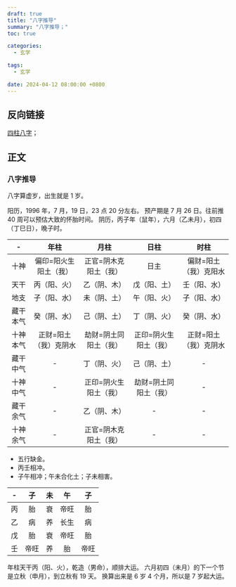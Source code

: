 ```yaml
---
draft: true
title: "八字推导"
summary: "八字推导；"
toc: true

categories:
  - 玄学

tags:
  - 玄学

date: 2024-04-12 08:00:00 +0800
---
```


## 反向链接

[四柱八字](/玄学/四柱八字)；

## 正文

### 八字推导

八字算虚岁，出生就是 1 岁。

阳历，1996 年，7 月，19 日，23 点 20 分左右。
预产期是 7 月 26 日。往前推 40 周可以预估大致的怀胎时间。
阴历，丙子年（鼠年），六月（乙未月），初四（丁巳日），晚子时。

|  -   |     年柱      |     月柱      |     日柱      |     时柱      |
|:----:|:-----------:|:-----------:|:-----------:|:-----------:|
|  十神  | 偏印=阳火生阳土（我） | 正官=阴木克阳土（我） |     日主      | 偏财=阳土（我）克阳水 |
|  天干  |   丙（阳、火）    |   乙（阴、木）    |   戊（阳、土）    |   壬（阳、水）    |
|  地支  |   子（阳、水）    |   未（阴、土）    |   午（阳、火）    |   子（阳、水）    |
| 藏干本气 |   癸（阴、水）    |   己（阴、土）    |   丁（阴、火）    |   癸（阴、水）    |
| 十神本气 | 正财=阳土（我）克阴水 | 劫财=阴土同阳土（我） | 正印=阴火生阳土（我） | 正财=阳土（我）克阴水 |
| 藏干中气 |      -      |   丁（阴、火）    |   己（阴、土）    |      -      |
| 十神中气 |      -      | 正印=阴火生阳土（我） | 劫财=阴土同阳土（我） |      -      |
| 藏干余气 |      -      |   乙（阴、木）    |      -      |      -      |
| 十神余气 |      -      | 正官=阴木克阳土（我） |      -      |      -      |

- 五行缺金。
- 丙壬相冲。
- 子午相冲；午未合化土；子未相害。

| - | 子  | 未 | 午  | 子  |
|:-:|:--:|:-:|:--:|:--:|
| 丙 | 胎  | 衰 | 帝旺 | 胎  |
| 乙 | 病  | 养 | 长生 | 病  |
| 戊 | 胎  | 衰 | 帝旺 | 胎  |
| 壬 | 帝旺 | 养 | 胎  | 帝旺 |

年柱天干丙（阳、火），乾造（男命），顺排大运。
六月初四（未月）的下一个节是立秋（申月），到立秋有 19 天。
换算出来是 6 岁 4 个月，所以是 7 岁起大运。
